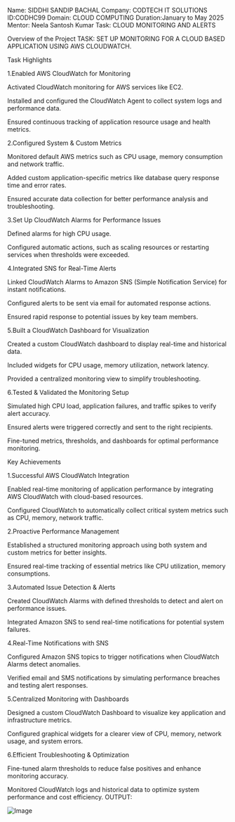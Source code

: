 Name: SIDDHI SANDIP BACHAL 
Company: CODTECH IT SOLUTIONS
ID:CODHC99 
Domain: CLOUD COMPUTING 
Duration:January to May 2025
Mentor: Neela Santosh Kumar
Task: CLOUD MONITORING AND ALERTS

Overview of the Project
TASK: SET UP MONITORING FOR A CLOUD BASED APPLICATION USING AWS CLOUDWATCH.

Task Highlights

1.Enabled AWS CloudWatch for Monitoring

Activated CloudWatch monitoring for AWS services like EC2.

Installed and configured the CloudWatch Agent to collect system logs and performance data.

Ensured continuous tracking of application resource usage and health metrics.

2.Configured System & Custom Metrics

Monitored default AWS metrics such as CPU usage, memory consumption and network traffic.

Added custom application-specific metrics like database query response time and error rates.

Ensured accurate data collection for better performance analysis and troubleshooting.

3.Set Up CloudWatch Alarms for Performance Issues

Defined alarms for high CPU usage.

Configured automatic actions, such as scaling resources or restarting services when thresholds were exceeded.

4.Integrated SNS for Real-Time Alerts

Linked CloudWatch Alarms to Amazon SNS (Simple Notification Service) for instant notifications.

Configured alerts to be sent via email for automated response actions.

Ensured rapid response to potential issues by key team members.

5.Built a CloudWatch Dashboard for Visualization

Created a custom CloudWatch dashboard to display real-time and historical data.

Included widgets for CPU usage, memory utilization, network latency.

Provided a centralized monitoring view to simplify troubleshooting.

6.Tested & Validated the Monitoring Setup

Simulated high CPU load, application failures, and traffic spikes to verify alert accuracy.

Ensured alerts were triggered correctly and sent to the right recipients.

Fine-tuned metrics, thresholds, and dashboards for optimal performance monitoring.

Key Achievements

1.Successful AWS CloudWatch Integration

Enabled real-time monitoring of application performance by integrating AWS CloudWatch with cloud-based resources.

Configured CloudWatch to automatically collect critical system metrics such as CPU, memory, network traffic.

2.Proactive Performance Management

Established a structured monitoring approach using both system and custom metrics for better insights.

Ensured real-time tracking of essential metrics like CPU utilization, memory consumptions.

3.Automated Issue Detection & Alerts

Created CloudWatch Alarms with defined thresholds to detect and alert on performance issues.

Integrated Amazon SNS to send real-time notifications for potential system failures.

4.Real-Time Notifications with SNS

Configured Amazon SNS topics to trigger notifications when CloudWatch Alarms detect anomalies.

Verified email and SMS notifications by simulating performance breaches and testing alert responses.

5.Centralized Monitoring with Dashboards

Designed a custom CloudWatch Dashboard to visualize key application and infrastructure metrics.

Configured graphical widgets for a clearer view of CPU, memory, network usage, and system errors.

6.Efficient Troubleshooting & Optimization

Fine-tuned alarm thresholds to reduce false positives and enhance monitoring accuracy.

Monitored CloudWatch logs and historical data to optimize system performance and cost efficiency.
OUTPUT:

![Image](https://github.com/user-attachments/assets/f3068524-8734-455d-b7da-07250343bc86)


